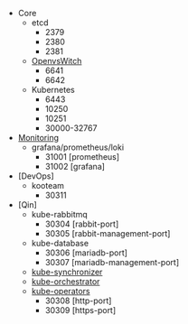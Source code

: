 - Core
  - etcd
    - 2379
    - 2380
    - 2381
  - [OpenvsWitch](https://github.com/kubesys/kubernetes-libnvf)
    - 6641
    - 6642
  - Kubernetes
    - 6443
    - 10250
    - 10251
    - 30000-32767
- [Monitoring](prom)
  - grafana/prometheus/loki
    - 31001 [prometheus]
    - 31002 [grafana]
- [DevOps]
  - kooteam
    - 30311
- [Qin]
  - kube-rabbitmq
    - 30304 [rabbit-port]
    - 30305 [rabbit-management-port]
  - kube-database
    - 30306 [mariadb-port]
    - 30307 [mariadb-management-port]
  - [kube-synchronizer](https://github.com/kubesys/kubernetes-synchronizer)
  - [kube-orchestrator](https://github.com/kubesys/kubernetes-orchestrator)
  - [kube-operators](https://github.com/kubesys/kubernetes-operators)
    - 30308 [http-port]
    - 30309 [https-port]
